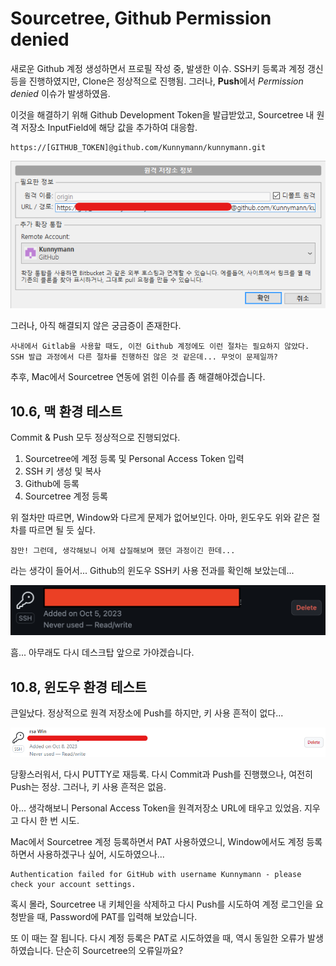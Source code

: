 # Sourcetree, Github Permission denied

새로운 Github 계정 생성하면서 프로필 작성 중, 발생한 이슈.
SSH키 등록과 계정 갱신 등을 진행하였지만, Clone은 정상적으로 진행됨.
그러나, **Push**에서 *Permission denied* 이슈가 발생하였음.

이것을 해결하기 위해 Github Development Token을 발급받았고, Sourcetree 내 원격 저장소 InputField에 해당 값을 추가하여 대응함.

```
https://[GITHUB_TOKEN]@github.com/Kunnymann/kunnymann.git
```

![sourcetree_remote_setting](./img/sourcetree_001.png)

그러나, 아직 해결되지 않은 궁금증이 존재한다.

```
사내에서 Gitlab을 사용할 때도, 이전 Github 계정에도 이런 절차는 필요하지 않았다.
SSH 발급 과정에서 다른 절차를 진행하진 않은 것 같은데... 무엇이 문제일까?
```

추후, Mac에서 Sourcetree 연동에 얽힌 이슈를 좀 해결해야겠습니다.

## 10.6, 맥 환경 테스트

Commit & Push 모두 정상적으로 진행되었다.

1. Sourcetree에 계정 등록 및 Personal Access Token 입력
2. SSH 키 생성 및 복사
3. Github에 등록
4. Sourcetree 계정 등록

위 절차만 따르면, Window와 다르게 문제가 없어보인다. 아마, 윈도우도 위와 같은 절차를 따르면 될 듯 싶다.

`잠만! 그런데, 생각해보니 어제 삽질해보며 했던 과정이긴 한데...`

라는 생각이 들어서... Github의 윈도우 SSH키 사용 전과를 확인해 보았는데...

![sourcetree_github_usage](./img/sourcetree_002.png)

흠... 아무래도 다시 데스크탑 앞으로 가야겠습니다.

## 10.8, 윈도우 환경 테스트

큰일났다. 정상적으로 원격 저장소에 Push를 하지만, 키 사용 흔적이 없다...

![sourcetree_github_window](./img/sourcetree_003.png)

당황스러워서, 다시 PUTTY로 재등록. 다시 Commit과 Push를 진행했으나, 여전히 Push는 정상. 그러나, 키 사용 흔적은 없음.

아... 생각해보니 Personal Access Token을 원격저장소 URL에 태우고 있었음. 지우고 다시 한 번 시도.

Mac에서 Sourcetree 계정 등록하면서 PAT 사용하였으니, Window에서도 계정 등록하면서 사용하겠구나 싶어, 시도하였으나...

```
Authentication failed for GitHub with username Kunnymann - please check your account settings.
```

혹시 몰라, Sourcetree 내 키체인을 삭제하고 다시 Push를 시도하여 계정 로그인을 요청받을 때, Password에 PAT를 입력해 보았습니다.

또 이 때는 잘 됩니다. 다시 계정 등록은 PAT로 시도하였을 때, 역시 동일한 오류가 발생하였습니다. 단순히 Sourcetree의 오류일까요?